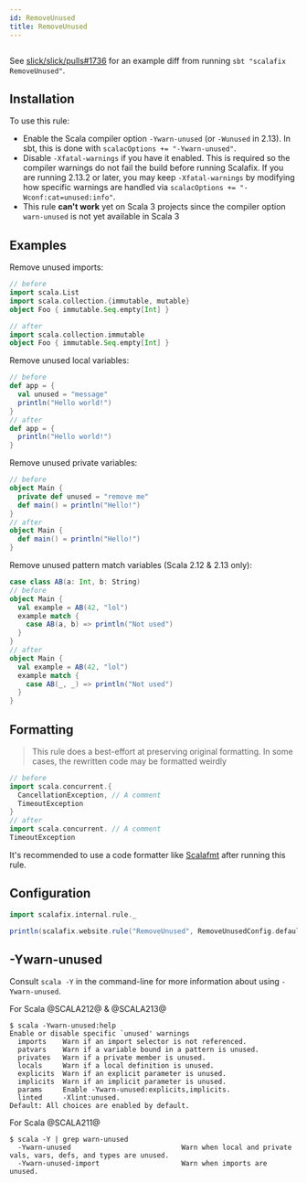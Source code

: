 ```yaml
---
id: RemoveUnused
title: RemoveUnused
---
```


```scala mdoc:rule:RemoveUnused

```

See [slick/slick/pulls#1736](https://github.com/slick/slick/pull/1736) for an
example diff from running `sbt "scalafix RemoveUnused"`.

## Installation

To use this rule:

- Enable the Scala compiler option `-Ywarn-unused` (or `-Wunused` in 2.13). In
  sbt, this is done with `scalacOptions += "-Ywarn-unused"`.
- Disable `-Xfatal-warnings` if you have it enabled. This is required so the
  compiler warnings do not fail the build before running Scalafix. If you are
  running 2.13.2 or later, you may keep `-Xfatal-warnings` by modifying how
  specific warnings are handled via `scalacOptions += "-Wconf:cat=unused:info"`.
- This rule **can't work** yet on Scala 3 projects since the compiler option `warn-unused`
  is not yet available in Scala 3

## Examples

Remove unused imports:

```scala
// before
import scala.List
import scala.collection.{immutable, mutable}
object Foo { immutable.Seq.empty[Int] }

// after
import scala.collection.immutable
object Foo { immutable.Seq.empty[Int] }
```

Remove unused local variables:

```scala
// before
def app = {
  val unused = "message"
  println("Hello world!")
}
// after
def app = {
  println("Hello world!")
}
```

Remove unused private variables:

```scala
// before
object Main {
  private def unused = "remove me"
  def main() = println("Hello!")
}
// after
object Main {
  def main() = println("Hello!")
}
```

Remove unused pattern match variables (Scala 2.12 & 2.13 only):

```scala
case class AB(a: Int, b: String)
// before
object Main {
  val example = AB(42, "lol")
  example match {
    case AB(a, b) => println("Not used")
  }
}
// after
object Main {
  val example = AB(42, "lol")
  example match {
    case AB(_, _) => println("Not used")
  }
}
```

## Formatting

> This rule does a best-effort at preserving original formatting. In some cases,
> the rewritten code may be formatted weirdly

```scala
// before
import scala.concurrent.{
  CancellationException, // A comment
  TimeoutException
}
// after
import scala.concurrent. // A comment
TimeoutException
```

It's recommended to use a code formatter like
[Scalafmt](https://scalameta.org/scalafmt/) after running this rule.

## Configuration

```scala mdoc:passthrough
import scalafix.internal.rule._
```

```scala mdoc:passthrough
println(scalafix.website.rule("RemoveUnused", RemoveUnusedConfig.default))
```

## -Ywarn-unused

Consult `scala -Y` in the command-line for more information about using
`-Ywarn-unused`.

For Scala @SCALA212@ & @SCALA213@

```
$ scala -Ywarn-unused:help
Enable or disable specific `unused' warnings
  imports    Warn if an import selector is not referenced.
  patvars    Warn if a variable bound in a pattern is unused.
  privates   Warn if a private member is unused.
  locals     Warn if a local definition is unused.
  explicits  Warn if an explicit parameter is unused.
  implicits  Warn if an implicit parameter is unused.
  params     Enable -Ywarn-unused:explicits,implicits.
  linted     -Xlint:unused.
Default: All choices are enabled by default.
```

For Scala @SCALA211@

```
$ scala -Y | grep warn-unused
  -Ywarn-unused                           Warn when local and private vals, vars, defs, and types are unused.
  -Ywarn-unused-import                    Warn when imports are unused.
```
